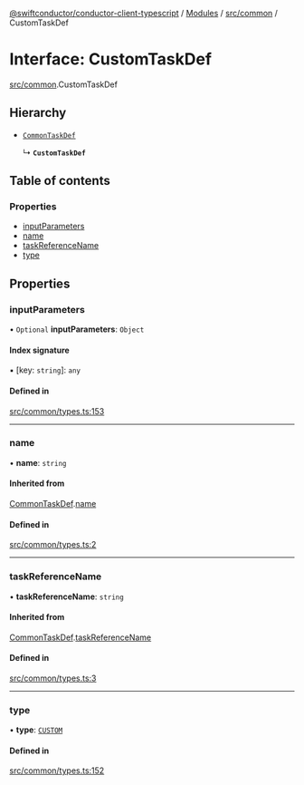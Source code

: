 [@swiftconductor/conductor-client-typescript](../README.md) / [Modules](../modules.md) / [src/common](../modules/src_common.md) / CustomTaskDef

# Interface: CustomTaskDef

[src/common](../modules/src_common.md).CustomTaskDef

## Hierarchy

- [`CommonTaskDef`](src_common.CommonTaskDef.md)

  ↳ **`CustomTaskDef`**

## Table of contents

### Properties

- [inputParameters](src_common.CustomTaskDef.md#inputparameters)
- [name](src_common.CustomTaskDef.md#name)
- [taskReferenceName](src_common.CustomTaskDef.md#taskreferencename)
- [type](src_common.CustomTaskDef.md#type)

## Properties

### inputParameters

• `Optional` **inputParameters**: `Object`

#### Index signature

▪ [key: `string`]: `any`

#### Defined in

[src/common/types.ts:153](https://github.com/swift-conductor/conductor-client-typescript/blob/9866b7c/src/common/types.ts#L153)

___

### name

• **name**: `string`

#### Inherited from

[CommonTaskDef](src_common.CommonTaskDef.md).[name](src_common.CommonTaskDef.md#name)

#### Defined in

[src/common/types.ts:2](https://github.com/swift-conductor/conductor-client-typescript/blob/9866b7c/src/common/types.ts#L2)

___

### taskReferenceName

• **taskReferenceName**: `string`

#### Inherited from

[CommonTaskDef](src_common.CommonTaskDef.md).[taskReferenceName](src_common.CommonTaskDef.md#taskreferencename)

#### Defined in

[src/common/types.ts:3](https://github.com/swift-conductor/conductor-client-typescript/blob/9866b7c/src/common/types.ts#L3)

___

### type

• **type**: [`CUSTOM`](../enums/src_common.TaskType.md#custom)

#### Defined in

[src/common/types.ts:152](https://github.com/swift-conductor/conductor-client-typescript/blob/9866b7c/src/common/types.ts#L152)
